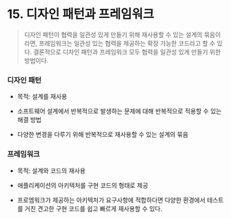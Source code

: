 # 15. 디자인 패턴과 프레임워크

> 디자인 패턴이 협력을 일관성 있게 만들기 위해 재사용할 수 있는 설계의 묶음이라면, 프레임워크는 일관성 있는 협력을 제공하는 확장 가능한 코드라고 할 수 있다. 결론적으로 디자인 패턴과 프레임워크 모두 협력을 일관성 있게 만들기 위한 방법이다.



### 디자인 패턴

- 목적: 설계를 재사용

- 소프트웨어 설계에서 반복적으로 발생하는 문제에 대해 반복적으로 적용할 수 있는 해결 방법
- 다양한 변경을 다루기 위해 반복적으로 재사용할 수 있는 설계의 묶음

### 프레임워크

- 목적: 설계와 코드의 재사용

- 애플리케이션의 아키텍처를 구현 코드의 형태로 제공
- 프로엠워크가 제공하는 아키텍처가 요구사항에 적합하다면 다양한 환경에서 테스트를 거친 견고한 구현 코드를 쉽고 빠르게 재사용할 수 있다.